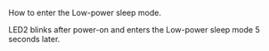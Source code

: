 
How to enter the Low-power sleep mode.

LED2 blinks after power-on and enters the Low-power sleep mode 5 seconds later.